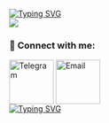 <p align="left">
    <a href="https://github.com/skripkon">
        <img src="https://readme-typing-svg.demolab.com?font=Georgia&size=18&duration=2000&pause=500&multiline=true&width=500&height=80&lines=Nikolay+Skripko;Undergrad+CS+student+at+HSE+University,+St.+Petersburg,+RU" alt="Typing SVG" />
    </a>
    <br/>
    <a href="https://github.com/skripkon">
        <img src="https://github-stats-alpha.vercel.app/api?username=skripkon&cc=22272e&tc=37BCF6&ic=fff&bc=0000">
    </a>
</p>

### 🔗 **Connect with me:**

<div align="left" style="padding-bottom: 20 px;">
    <a href="https://t.me/nskripko" target="blank"><img align="center" src="https://upload.wikimedia.org/wikipedia/commons/thumb/8/82/Telegram_logo.svg/1024px-Telegram_logo.svg.png" alt="Telegram" height="80" width="80" /></a>
    <a href="nskripko@icloud.com" target="blank"><img align="center" src="https://upload.wikimedia.org/wikipedia/commons/thumb/7/7e/Gmail_icon_%282020%29.svg/1280px-Gmail_icon_%282020%29.svg.png" alt="Email" height="80" width="80" /></a>
</div>
<a href="https://github.com/skripkon">
    <img src="https://readme-typing-svg.demolab.com?font=Georgia&size=18&duration=2000&pause=100&multiline=true&width=500&height=80&lines=👨🏻‍🎓Nikolay Skripko;" alt="Typing SVG" />
</a>
